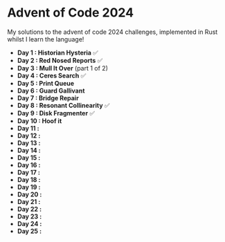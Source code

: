 # Advent of Code 2024 

My solutions to the advent of code 2024 challenges, implemented in Rust whilst I learn the language!

- **Day 1 : Historian Hysteria** ✅
- **Day 2 : Red Nosed Reports** ✅
- **Day 3 : Mull It Over** (part 1 of 2)
- **Day 4 : Ceres Search** ✅
- **Day 5 : Print Queue**
- **Day 6 : Guard Gallivant**
- **Day 7 : Bridge Repair**
- **Day 8 : Resonant Collinearity** ✅
- **Day 9 : Disk Fragmenter** ✅
- **Day 10 : Hoof it**
- **Day 11 :**
- **Day 12 :**
- **Day 13 :**
- **Day 14 :**
- **Day 15 :**
- **Day 16 :**
- **Day 17 :**
- **Day 18 :**
- **Day 19 :**
- **Day 20 :**
- **Day 21 :**
- **Day 22 :**
- **Day 23 :**
- **Day 24 :**
- **Day 25 :**
